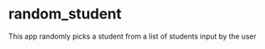 random_student
==============

This app randomly picks a student from a list of students input by the user
